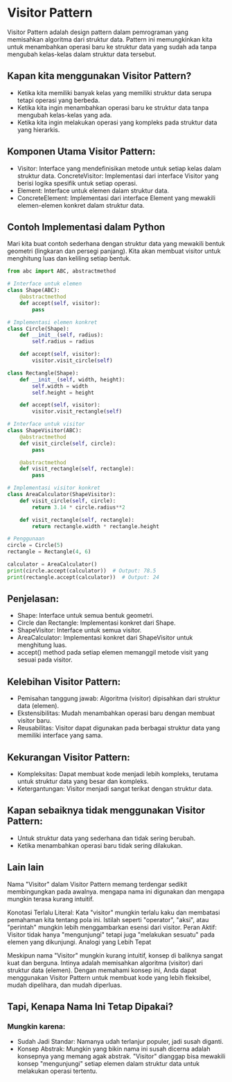 # Visitor Pattern

Visitor Pattern adalah design pattern dalam pemrograman yang memisahkan algoritma dari struktur data. Pattern ini memungkinkan kita untuk menambahkan operasi baru ke struktur data yang sudah ada tanpa mengubah kelas-kelas dalam struktur data tersebut.

## Kapan kita menggunakan Visitor Pattern?

- Ketika kita memiliki banyak kelas yang memiliki struktur data serupa tetapi operasi yang berbeda.
- Ketika kita ingin menambahkan operasi baru ke struktur data tanpa mengubah kelas-kelas yang ada.
- Ketika kita ingin melakukan operasi yang kompleks pada struktur data yang hierarkis.

## Komponen Utama Visitor Pattern:

- Visitor: Interface yang mendefinisikan metode untuk setiap kelas dalam struktur data.
ConcreteVisitor: Implementasi dari interface Visitor yang berisi logika spesifik untuk setiap operasi.
- Element: Interface untuk elemen dalam struktur data.
- ConcreteElement: Implementasi dari interface Element yang mewakili elemen-elemen konkret dalam struktur data.

## Contoh Implementasi dalam Python
Mari kita buat contoh sederhana dengan struktur data yang mewakili bentuk geometri (lingkaran dan persegi panjang). Kita akan membuat visitor untuk menghitung luas dan keliling setiap bentuk.

``` python
from abc import ABC, abstractmethod

# Interface untuk elemen
class Shape(ABC):
    @abstractmethod
    def accept(self, visitor):
        pass

# Implementasi elemen konkret
class Circle(Shape):
    def __init__(self, radius):
        self.radius = radius

    def accept(self, visitor):
        visitor.visit_circle(self)

class Rectangle(Shape):
    def __init__(self, width, height):
        self.width = width
        self.height = height

    def accept(self, visitor):
        visitor.visit_rectangle(self)

# Interface untuk visitor
class ShapeVisitor(ABC):
    @abstractmethod
    def visit_circle(self, circle):
        pass

    @abstractmethod
    def visit_rectangle(self, rectangle):
        pass

# Implementasi visitor konkret
class AreaCalculator(ShapeVisitor):
    def visit_circle(self, circle):
        return 3.14 * circle.radius**2

    def visit_rectangle(self, rectangle):
        return rectangle.width * rectangle.height

# Penggunaan
circle = Circle(5)
rectangle = Rectangle(4, 6)

calculator = AreaCalculator()
print(circle.accept(calculator))  # Output: 78.5
print(rectangle.accept(calculator))  # Output: 24
```
## Penjelasan:

- Shape: Interface untuk semua bentuk geometri.
- Circle dan Rectangle: Implementasi konkret dari Shape.
- ShapeVisitor: Interface untuk semua visitor.
- AreaCalculator: Implementasi konkret dari ShapeVisitor untuk menghitung luas.
- accept() method pada setiap elemen memanggil metode visit yang sesuai pada visitor.

## Kelebihan Visitor Pattern:

- Pemisahan tanggung jawab: Algoritma (visitor) dipisahkan dari struktur data (elemen).
- Ekstensibilitas: Mudah menambahkan operasi baru dengan membuat visitor baru.
- Reusabilitas: Visitor dapat digunakan pada berbagai struktur data yang memiliki interface yang sama.

## Kekurangan Visitor Pattern:

- Kompleksitas: Dapat membuat kode menjadi lebih kompleks, terutama untuk struktur data yang besar dan kompleks.
- Ketergantungan: Visitor menjadi sangat terikat dengan struktur data.


## Kapan sebaiknya tidak menggunakan Visitor Pattern:

- Untuk struktur data yang sederhana dan tidak sering berubah.
- Ketika menambahkan operasi baru tidak sering dilakukan.

## Lain lain

 Nama "Visitor" dalam Visitor Pattern memang terdengar sedikit membingungkan pada awalnya. mengapa nama ini digunakan dan mengapa mungkin terasa kurang intuitif.

Konotasi Terlalu Literal: Kata "visitor" mungkin terlalu kaku dan membatasi pemahaman kita tentang pola ini. Istilah seperti "operator", "aksi", atau "perintah" mungkin lebih menggambarkan esensi dari visitor.
Peran Aktif: Visitor tidak hanya "mengunjungi" tetapi juga "melakukan sesuatu" pada elemen yang dikunjungi.
Analogi yang Lebih Tepat

Meskipun nama "Visitor" mungkin kurang intuitif, konsep di baliknya sangat kuat dan berguna. Intinya adalah memisahkan algoritma (visitor) dari struktur data (elemen). Dengan memahami konsep ini, Anda dapat menggunakan Visitor Pattern untuk membuat kode yang lebih fleksibel, mudah dipelihara, dan mudah diperluas.

## Tapi, Kenapa Nama Ini Tetap Dipakai?

### Mungkin karena:
- Sudah Jadi Standar: Namanya udah terlanjur populer, jadi susah diganti.
- Konsep Abstrak: Mungkin yang bikin nama ini susah dicerna adalah konsepnya yang memang agak abstrak. "Visitor" dianggap bisa mewakili konsep "mengunjungi" setiap elemen dalam struktur data untuk melakukan operasi tertentu.